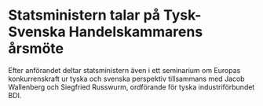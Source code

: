 # Statsministern talar på Tysk-Svenska Handelskammarens årsmöte

Efter anförandet deltar statsministern även i ett seminarium om Europas konkurrenskraft ur tyska och svenska perspektiv tillsammans med Jacob Wallenberg och Siegfried Russwurm, ordförande för tyska industriförbundet BDI.
